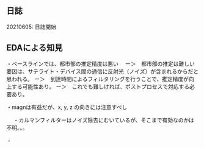 ## 日誌

20210605: 日誌開始



## EDAによる知見

・ベースラインでは、都市部の推定精度は悪い
　ー＞　都市部の推定は難しい要因は、サテライト・デバイス間の通信に反射光（ノイズ）が含まれるからだと思われる。
 ー＞　到達時間によるフィルタリングを行うことで、推定精度が向上する可能性あり。
 ー＞　これでも難しければ、ポストプロセスで対応する必要あり。
 
・magnは有益だが、x, y, z の向きには注意すべし

　
・カルマンフィルターはノイズ除去にむいているが、そこまで有効なのかは不明。。。

・
